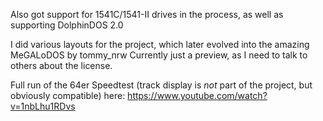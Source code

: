 Also got support for 1541C/1541-II drives in the process, as well as supporting DolphinDOS 2.0

I did various layouts for the project, which later evolved into the amazing MeGALoDOS by tommy_nrw
Currently just a preview, as I need to talk to others about the license.

Full run of the 64er Speedtest (track display is *not* part of the project, but obviously compatible) here: https://www.youtube.com/watch?v=1nbLhu1RDvs
